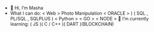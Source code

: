 - 👋 Hi, I’m Masha
- What I can do:
< Web > <App> <PSD> Photo Manipulation
< ORACLE > ) ( SQL , PL/SQL , SQLPLUS )
< Python > < GO > < NODE >
🌱 I’m currently learning:
( JS )( C / C++ )( DART )(BLOCKCHAIN)
